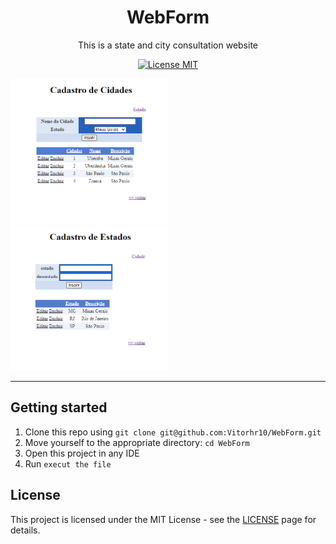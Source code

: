 <h1 align="center">
WebForm
</h1>

<p align="center"> This is a state and city consultation website</p>

<p align="center">
  <a href="https://opensource.org/licenses/MIT">
    <img src="https://img.shields.io/badge/License-MIT-blue.svg" alt="License MIT">
  </a>
</p>

<div>
  <img src="./WebForm/assets/webform_cities.png" width="50%" alt="Formulário web de Cidades">
  <img src="./WebForm/assets/webform_states.png" width="50%" alt="Formulário web de Estados">
</div>

<hr />

## Getting started

1. Clone this repo using `git clone git@github.com:Vitorhr10/WebForm.git`
2. Move yourself to the appropriate directory: `cd WebForm`
3. Open this project in any IDE
4. Run `execut the file`

## License

This project is licensed under the MIT License - see the [LICENSE](https://opensource.org/licenses/MIT) page for details.
